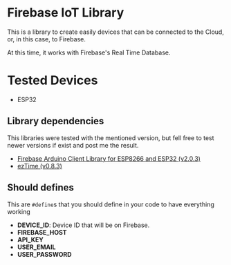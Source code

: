 # Firebase IoT Library

This is a library to create easily devices that can be connected to the Cloud, or, in this case, to Firebase.

At this time, it works with Firebase's Real Time Database.

# Tested Devices
 * ESP32

## Library dependencies
This libraries were tested with the mentioned version, but fell free to test newer versions if exist and post me the result.
 * [Firebase Arduino Client Library for ESP8266 and ESP32 (v2.0.3)](https://github.com/mobizt/Firebase-ESP-Client)
 * [ezTime (v0.8.3)](https://github.com/ropg/ezTime)

## Should defines
This are `#define`s that you should define in your code to have everything working
 * **DEVICE_ID**: Device ID that will be on Firebase.
 * **FIREBASE_HOST**
 * **API_KEY**
 * **USER_EMAIL**
 * **USER_PASSWORD**
